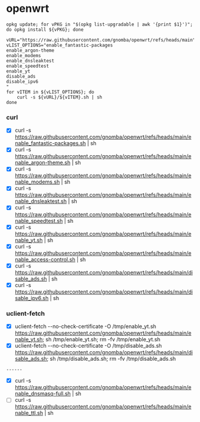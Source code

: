 # openwrt

```
opkg update; for vPKG in "$(opkg list-upgradable | awk '{print $1}')"; do opkg install ${vPKG}; done

vURL="https://raw.githubusercontent.com/gnomba/openwrt/refs/heads/main"
vLIST_OPTIONS="enable_fantastic-packages
enable_argon-theme
enable_modems
enable_dnsleaktest
enable_speedtest
enable_yt
disable_ads
disable_ipv6
"
for vITEM in ${vLIST_OPTIONS}; do
    curl -s ${vURL}/${vITEM}.sh | sh
done
```
 ### curl ###
 - [x] curl -s https://raw.githubusercontent.com/gnomba/openwrt/refs/heads/main/enable_fantastic-packages.sh | sh
 - [x] curl -s https://raw.githubusercontent.com/gnomba/openwrt/refs/heads/main/enable_argon-theme.sh | sh
 - [x] curl -s https://raw.githubusercontent.com/gnomba/openwrt/refs/heads/main/enable_modems.sh | sh
 - [x] curl -s https://raw.githubusercontent.com/gnomba/openwrt/refs/heads/main/enable_dnsleaktest.sh | sh
 - [x] curl -s https://raw.githubusercontent.com/gnomba/openwrt/refs/heads/main/enable_speedtest.sh | sh
 - [x] curl -s https://raw.githubusercontent.com/gnomba/openwrt/refs/heads/main/enable_yt.sh | sh
 - [x] curl -s https://raw.githubusercontent.com/gnomba/openwrt/refs/heads/main/enable_access-control.sh | sh
 - [x] curl -s https://raw.githubusercontent.com/gnomba/openwrt/refs/heads/main/disable_ads.sh | sh
 - [x] curl -s https://raw.githubusercontent.com/gnomba/openwrt/refs/heads/main/disable_ipv6.sh | sh

 ### uclient-fetch ###
 - [x] uclient-fetch --no-check-certificate -O /tmp/enable_yt.sh https://raw.githubusercontent.com/gnomba/openwrt/refs/heads/main/enable_yt.sh; sh /tmp/enable_yt.sh; rm -fv /tmp/enable_yt.sh
 - [x] uclient-fetch --no-check-certificate -O /tmp/disable_ads.sh https://raw.githubusercontent.com/gnomba/openwrt/refs/heads/main/disable_ads.sh; sh /tmp/disable_ads.sh; rm -fv /tmp/disable_ads.sh
```
------
```
 - [x] curl -s https://raw.githubusercontent.com/gnomba/openwrt/refs/heads/main/enable_dnsmasq-full.sh | sh
 - [ ] curl -s https://raw.githubusercontent.com/gnomba/openwrt/refs/heads/main/enable_ttl.sh | sh